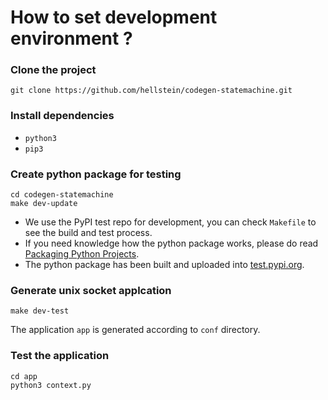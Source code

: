 # How to set development environment ?

### Clone the project
```
git clone https://github.com/hellstein/codegen-statemachine.git
```

### Install dependencies
* `python3`
* `pip3`

### Create python package for testing
```
cd codegen-statemachine
make dev-update
```
* We use the PyPI test repo for development, you can check `Makefile` to see the build and test process.
* If you need knowledge how the python package works, please do read [Packaging Python Projects](https://packaging.python.org/tutorials/packaging-projects/).
* The python package has been built and uploaded into [test.pypi.org](https://test.pypi.org/project/smgen/#history).

### Generate unix socket applcation
```
make dev-test
```
The application `app` is generated according to `conf` directory.

### Test the application
```
cd app
python3 context.py
```
